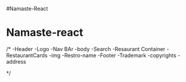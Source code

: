 #Namaste-React
# Namaste-react

/*
    -Header
        -Logo
        -Nav BAr
    -body
        -Search
        -Resaurant Container
            -RestaurantCards
                -img
                -Restro-name
    -Footer
        -Trademark
        -copyrights
        -address

*/